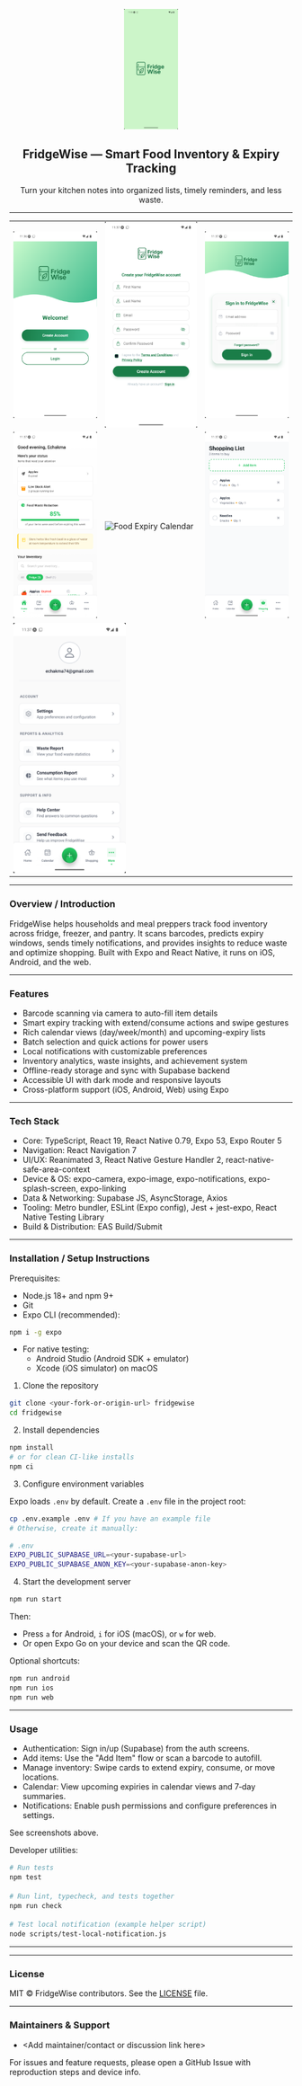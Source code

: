 <p align="center">
  <img src="https://github.com/arjya12/fridgewise/blob/879b97162eb277c0e224c68141dddec544da5249/Screenshot_1757475399.png" alt="FridgeWise logo" width="96" />
</p>
<h2 align="center">FridgeWise — Smart Food Inventory & Expiry Tracking</h2>
<p align="center">Turn your kitchen notes into organized lists, timely reminders, and less waste.</p>

---

<table>
<tr>
<td><img src="https://github.com/arjya12/fridgewise/blob/879b97162eb277c0e224c68141dddec544da5249/Screenshot_1757475409.png" alt="Welcome screen" width="200" /></td>
<td><img src="https://github.com/arjya12/fridgewise/blob/879b97162eb277c0e224c68141dddec544da5249/Screenshot_1757475424.png" alt="Create Account" width="200" /></td>
<td><img src="https://github.com/arjya12/fridgewise/blob/879b97162eb277c0e224c68141dddec544da5249/Screenshot_1757475437.png" alt="Sign In" width="200" /></td>
</tr>
<tr>
<td><img src="https://github.com/arjya12/fridgewise/blob/879b97162eb277c0e224c68141dddec544da5249/Screenshot_1757475457.png" alt="Home Dashboard" width="200" /></td>
<td><img src="docs/screenshots/calendar.png" alt="Food Expiry Calendar" width="200" /></td>
<td><img src="https://github.com/arjya12/fridgewise/blob/879b97162eb277c0e224c68141dddec544da5249/Screenshot_1757475466.png" alt="Shopping List" width="200" /></td>
</tr>
<tr>
<td colspan="3"><img src="https://github.com/arjya12/fridgewise/blob/879b97162eb277c0e224c68141dddec544da5249/Screenshot_1757475468.png" alt="More / Profile" width="200" /></td>
</tr>
</table>

---

### Overview / Introduction

FridgeWise helps households and meal preppers track food inventory across fridge, freezer, and pantry. It scans barcodes, predicts expiry windows, sends timely notifications, and provides insights to reduce waste and optimize shopping. Built with Expo and React Native, it runs on iOS, Android, and the web.

---

### Features

- Barcode scanning via camera to auto-fill item details
- Smart expiry tracking with extend/consume actions and swipe gestures
- Rich calendar views (day/week/month) and upcoming-expiry lists
- Batch selection and quick actions for power users
- Local notifications with customizable preferences
- Inventory analytics, waste insights, and achievement system
- Offline-ready storage and sync with Supabase backend
- Accessible UI with dark mode and responsive layouts
- Cross-platform support (iOS, Android, Web) using Expo

---

### Tech Stack

- Core: TypeScript, React 19, React Native 0.79, Expo 53, Expo Router 5
- Navigation: React Navigation 7
- UI/UX: Reanimated 3, React Native Gesture Handler 2, react-native-safe-area-context
- Device & OS: expo-camera, expo-image, expo-notifications, expo-splash-screen, expo-linking
- Data & Networking: Supabase JS, AsyncStorage, Axios
- Tooling: Metro bundler, ESLint (Expo config), Jest + jest-expo, React Native Testing Library
- Build & Distribution: EAS Build/Submit

---

### Installation / Setup Instructions

Prerequisites:

- Node.js 18+ and npm 9+
- Git
- Expo CLI (recommended):

```bash
npm i -g expo
```

- For native testing:
  - Android Studio (Android SDK + emulator)
  - Xcode (iOS simulator) on macOS

1. Clone the repository

```bash
git clone <your-fork-or-origin-url> fridgewise
cd fridgewise
```

2. Install dependencies

```bash
npm install
# or for clean CI-like installs
npm ci
```

3. Configure environment variables

Expo loads `.env` by default. Create a `.env` file in the project root:

```bash
cp .env.example .env # If you have an example file
# Otherwise, create it manually:
```

```bash
# .env
EXPO_PUBLIC_SUPABASE_URL=<your-supabase-url>
EXPO_PUBLIC_SUPABASE_ANON_KEY=<your-supabase-anon-key>
```

4. Start the development server

```bash
npm run start
```

Then:

- Press `a` for Android, `i` for iOS (macOS), or `w` for web.
- Or open Expo Go on your device and scan the QR code.

Optional shortcuts:

```bash
npm run android
npm run ios
npm run web
```

---

### Usage

- Authentication: Sign in/up (Supabase) from the auth screens.
- Add items: Use the "Add Item" flow or scan a barcode to autofill.
- Manage inventory: Swipe cards to extend expiry, consume, or move locations.
- Calendar: View upcoming expiries in calendar views and 7‑day summaries.
- Notifications: Enable push permissions and configure preferences in settings.

See screenshots above.

Developer utilities:

```bash
# Run tests
npm test

# Run lint, typecheck, and tests together
npm run check

# Test local notification (example helper script)
node scripts/test-local-notification.js
```

---

---

### License

MIT © FridgeWise contributors. See the [LICENSE](#) file.

---

### Maintainers & Support

- <Add maintainer/contact or discussion link here>

For issues and feature requests, please open a GitHub Issue with reproduction steps and device info.
